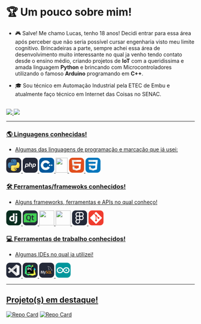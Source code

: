 # 🏆 Um pouco sobre mim!

- 🎮 Salve! Me chamo Lucas, tenho 18 anos! Decidi entrar para essa área após perceber que não seria possível cursar engenharia visto meu limite cognitivo. Brincadeiras a parte, sempre achei essa área de desenvolvimento muito interessante no qual ja venho tendo contato desde o ensino médio, criando projetos de __IoT__ com a queridissima e amada linguagem __Python__ e brincando com Microcontroladores utilizando o famoso __Arduino__ programando em __C++__.

- 🎓 Sou técnico em Automação Industrial pela ETEC de Embu e atualmente faço técnico em Internet das Coisas no SENAC.

<br>

<div>
  <a href="https://github.com/LusquinhasB-B">
  <img loading="lazy" height="180em" src="https://github-readme-stats.vercel.app/api?username=LusquinhasB-B&theme=one_dark_pro"/>
  <img loading="lazy" height="180em" src="https://github-readme-stats-git-masterrstaa-rickstaa.vercel.app/api/top-langs?username=LusquinhasB-B&layout=compact&theme=one_dark_pro"/>
</div>

---

### 🌎 Linguagens conhecidas!
- Algumas das linguagens de programação e marcação que já usei:
<div>
  <img src="https://github.com/tandpfun/skill-icons/blob/main/icons/Python-Dark.svg" width="40" height="40"/>
  <img src="https://github.com/tandpfun/skill-icons/blob/main/icons/PHP-Dark.svg" width="40" height="40"/>
  <img src="https://github.com/tandpfun/skill-icons/blob/main/icons/CPP.svg" width="40" height="40"/>
  <img src="https://static-00.iconduck.com/assets.00/sql-database-generic-icon-380x512-ez505zus.png" width="32" height="40"/>
  <img src="https://github.com/tandpfun/skill-icons/blob/main/icons/HTML.svg" width="40" height="40"/>
  <img src="https://github.com/tandpfun/skill-icons/blob/main/icons/CSS.svg" width="40" height="40"/>
</div>

### 🛠 Ferramentas/framewoks conhecidos!
- Alguns frameworks, ferramentas e APIs no qual conheço!
<div>
  <img src="https://github.com/tandpfun/skill-icons/blob/main/icons/Django.svg" width="40" height="40"/>
  <img src="https://github.com/tandpfun/skill-icons/blob/main/icons/QT-Dark.svg" width="40" height="40"/>
  <img src="https://cdn.worldvectorlogo.com/logos/codeigniter-1.svg" width="40" height="40"/>
  <img src="https://www.svgrepo.com/show/353904/insomnia.svg" width="40" height="40"/>
  <img src="https://github.com/tandpfun/skill-icons/blob/main/icons/Figma-Dark.svg" width="40" height="40"/> 
  <img src="https://github.com/tandpfun/skill-icons/blob/main/icons/Git.svg" width="40" height="40"/> 
</div>

### 💻 Ferramentas de trabalho conhecidos!
- Algumas IDEs no qual ja utilizei!
<div>
  <img src="https://github.com/tandpfun/skill-icons/blob/main/icons/VSCode-Dark.svg" width="40" height="40"/>
  <img src="https://github.com/tandpfun/skill-icons/blob/main/icons/PyCharm-Dark.svg" width="40" height="40"/>
  <img src="https://github.com/tandpfun/skill-icons/blob/main/icons/MySQL-Dark.svg" width="40" height="40"/>
  <img src="https://github.com/tandpfun/skill-icons/blob/main/icons/Arduino.svg" width="40" height="40"/>
</div>

---

## Projeto(s) em destaque!

[![Repo Card](https://github-readme-stats.vercel.app/api/pin/?username=LUsquinhasB-B&repo=Web-Gurgel-Park&theme=one_dark_pro)](https://github.com/LusquinhasB-B/Web-Gurgel-Park)
[![Repo Card](https://github-readme-stats.vercel.app/api/pin/?username=LUsquinhasB-B&repo=Projeto_estacionamento_php&theme=one_dark_pro)](https://github.com/LusquinhasB-B/Projeto_estacionamento_php)
